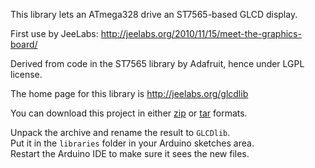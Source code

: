 This library lets an ATmega328 drive an ST7565-based GLCD display.

First use by JeeLabs: http://jeelabs.org/2010/11/15/meet-the-graphics-board/

Derived from code in the ST7565 library by Adafruit, hence under LGPL license.

The home page for this library is <http://jeelabs.org/glcdlib>

You can download this project in either
[zip](https://github.com/jcw/glcdlib/zipball/master) or
[tar](https://github.com/jcw/glcdlib/tarball/master) formats.

Unpack the archive and rename the result to `GLCDlib`.  
Put it in the `libraries` folder in your Arduino sketches area.  
Restart the Arduino IDE to make sure it sees the new files.
